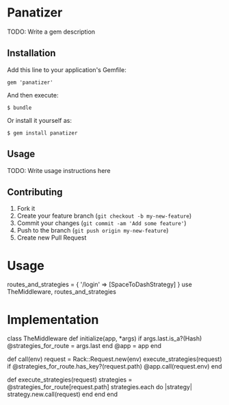 # Panatizer

TODO: Write a gem description

## Installation

Add this line to your application's Gemfile:

    gem 'panatizer'

And then execute:

    $ bundle

Or install it yourself as:

    $ gem install panatizer

## Usage

TODO: Write usage instructions here

## Contributing

1. Fork it
2. Create your feature branch (`git checkout -b my-new-feature`)
3. Commit your changes (`git commit -am 'Add some feature'`)
4. Push to the branch (`git push origin my-new-feature`)
5. Create new Pull Request


# Usage

routes_and_strategies = {
  '/login' => [SpaceToDashStrategy]
}
use TheMiddleware, routes_and_strategies

# Implementation

class TheMiddleware
  def initialize(app, *args)
    if args.last.is_a?(Hash)
      @strategies_for_route = args.last
    end
    @app = app
  end
  
  def call(env)
    request = Rack::Request.new(env)
    execute_strategies(request) if @strategies_for_route.has_key?(request.path)
    @app.call(request.env)
  end
  
  def execute_strategies(request)
    strategies = @strategies_for_route[request.path]
    strategies.each do |strategy|
      strategy.new.call(request)
    end
  end
end
